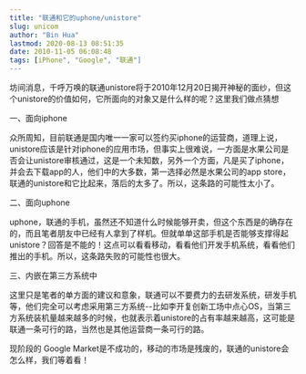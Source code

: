 ```yaml
---
title: "联通和它的uphone/unistore"
slug: unicom
author: "Bin Hua"
lastmod: 2020-08-13 08:51:35
date: 2010-11-05 06:08:48
tags: [iPhone", "Google", "联通"]
---
```


坊间消息，千呼万唤的联通unistore将于2010年12月20日揭开神秘的面纱，但这个unistore的价值如何，它所面向的对象又是什么样的呢？这里我们做点猜想

一、面向iphone

众所周知，目前联通是国内唯一一家可以签约买iphone的运营商，道理上说，unistore应该是针对iphone的应用市场，但事实上很难说，一方面是水果公司是否会让unistore审核通过，这是一个未知数，另外一个方面，凡是买了iphone，并会去下载app的人，他们中的大多数，第一选择必然是水果公司的app store，联通的unistore和它比起来，落后的太多了。所以，这条路的可能性太小了。

二、面向uphone

uphone，联通的手机，虽然还不知道什么时候能够开卖，但这个东西是的确存在的，而且笔者朋友中已经有人拿到了样机。但就单单这部手机是否能够支撑得起unistore？回答是不能的！这点可以看看移动，看看他们开发手机系统，看看他们推出的手机。所以，这条路失败的可能性也很大。

三、内嵌在第三方系统中

这里只是笔者的单方面的建议和意象，联通可以不要费力的去研发系统，研发手机等，他们完全可以考虑采用第三方系统--比如李开复创新工场中点心OS，当第三方系统装机量越来越多的时候，也就表示着unistore的占有率越来越高，这可能是联通一条可行的路，当然也是其他运营商一条可行的路。

现阶段的 Google Market是不成功的，移动的市场是残废的，联通的unistore会怎么样，我们等着看！
